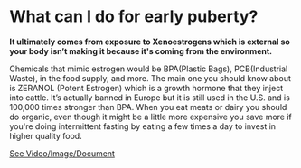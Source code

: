 # What can I do for early puberty?

**It ultimately comes from exposure to Xenoestrogens which is external so your body isn’t making it because it's coming from the environment.**

Chemicals that mimic estrogen would be BPA(Plastic Bags), PCB(Industrial Waste), in the food supply, and more. The main one you should know about is ZERANOL (Potent Estrogen) which is a growth hormone that they inject into cattle. It’s actually banned in Europe but it is still used in the U.S. and is 100,000 times stronger than BPA. When you eat meats or dairy you should do organic, even though it might be a little more expensive you save more if you're doing intermittent fasting by eating a few times a day to invest in higher quality food.

 [See Video/Image/Document](https://hls-player.drberg.com/asset?path=migrated-assets/what-causes-precocious-puberty-drberg)